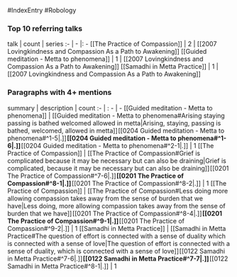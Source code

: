 #IndexEntry #Robology

### Top 10 referring talks
talk | count | series
:- | - |: -
[[The Practice of Compassion]] | 2 | [[2007 Lovingkindness and Compassion As a Path to Awakening]]
[[Guided meditation - Metta to phenomena]] | 1 | [[2007 Lovingkindness and Compassion As a Path to Awakening]]
[[Samadhi in Metta Practice]] | 1 | [[2007 Lovingkindness and Compassion As a Path to Awakening]]

### Paragraphs with 4+ mentions
summary | description | count
:- | : - | -
[[Guided meditation - Metta to phenomena]] | [[Guided meditation - Metta to phenomena#Arising staying passing is bathed welcomed allowed in metta\|Arising, staying, passing is bathed, welcomed, allowed in metta]] [[0204 Guided meditation - Metta to phenomena#^1-5\|.]] **[[0204 Guided meditation - Metta to phenomena#^1-6\|.]]** [[0204 Guided meditation - Metta to phenomena#^2-1\|.]] | 1
[[The Practice of Compassion]] | [[The Practice of Compassion#Grief is complicated because it may be necessary but can also be draining\|Grief is complicated, because it may be necessary but can also be draining]] [[0201 The Practice of Compassion#^7-6\|.]] **[[0201 The Practice of Compassion#^8-1\|.]]** [[0201 The Practice of Compassion#^8-2\|.]] | 1
[[The Practice of Compassion]] | [[The Practice of Compassion#Less doing more allowing compassion takes away from the sense of burden that we have\|Less doing, more allowing compassion takes away from the sense of burden that we have]] [[0201 The Practice of Compassion#^8-4\|.]] **[[0201 The Practice of Compassion#^9-1\|.]]** [[0201 The Practice of Compassion#^9-2\|.]] | 1
[[Samadhi in Metta Practice]] | [[Samadhi in Metta Practice#The question of effort is connected with a sense of duality which is connected with a sense of love\|The question of effort is connected with a sense of duality, which is connected with a sense of love]] [[0122 Samadhi in Metta Practice#^7-6\|.]] **[[0122 Samadhi in Metta Practice#^7-7\|.]]** [[0122 Samadhi in Metta Practice#^8-1\|.]] | 1

